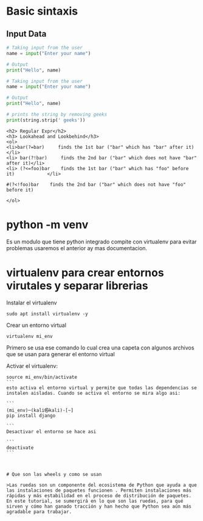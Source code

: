 # Basic sintaxis 

<h2> Input Data </h2>

```python 
# Taking input from the user
name = input("Enter your name")

# Output
print("Hello", name)


```

```python 
# Taking input from the user
name = input("Enter your name")

# Output
print("Hello", name)

# prints the string by removing geeks
print(string.strip(' geeks'))

```

```
<h2> Regular Expr</h2> 
<h3> Lookahead and Lookbehind</h3>
<ol>
<li>bar(?=bar)     finds the 1st bar ("bar" which has "bar" after it)           </li>
<li> bar(?!bar)     finds the 2nd bar ("bar" which does not have "bar" after it)</li>
<li> (?<=foo)bar    finds the 1st bar ("bar" which has "foo" before it)            </li> 
  
#(?<!foo)bar    finds the 2nd bar ("bar" which does not have "foo" before it) 
  
</ol>

```
# python -m venv 

Es un  modulo que tiene python integrado compite con virtualenv para evitar problemas usaremos el anterior ay mas documentacion.

# virtualenv para crear entornos virutales y separar librerias

Instalar el virtualenv

```
sudo apt install virtualenv -y 

```

Crear un entorno virtual
```
virtualenv mi_env 

```

Primero se usa ese comando lo cual crea una capeta con algunos archivos que se usan para generar el entorno virtual

Activar el virtualenv:

````
source mi_env/bin/activate
```
esto activa el entorno virtual y permite que todas las dependencias se instalen aisladas. Cuando se activa el entorno se mira algo asi:

```
(mi_env)─(kali㉿kali)-[~]
pip install django

```
Desactivar el entorno se hace asi 

```
deactivate
```



# Que son las wheels y como se usan

>Las ruedas son un componente del ecosistema de Python que ayuda a que las instalaciones de paquetes funcionen . Permiten instalaciones más rápidas y más estabilidad en el proceso de distribución de paquetes. En este tutorial, se sumergirá en lo que son las ruedas, para qué sirven y cómo han ganado tracción y han hecho que Python sea aún más agradable para trabajar.



